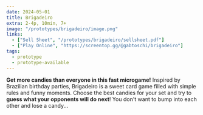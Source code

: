 ```yaml
---
date: 2024-05-01
title: Brigadeiro
extra: 2-4p, 10min, 7+
image: "/prototypes/brigadeiro/image.png"
links:
  - ["Sell Sheet", "/prototypes/brigadeiro/sellsheet.pdf"]
  - ["Play Online", "https://screentop.gg/@gabtoschi/brigadeiro"]
tags:
  - prototype
  - prototype-available
---
```


**Get more candies than everyone in this fast microgame!** Inspired by Brazilian birthday parties, Brigadeiro is a sweet card game filled with simple rules and funny moments. Choose the best candies for your set and try to **guess what your opponents will do next**! You don't want to bump into each other and lose a candy...